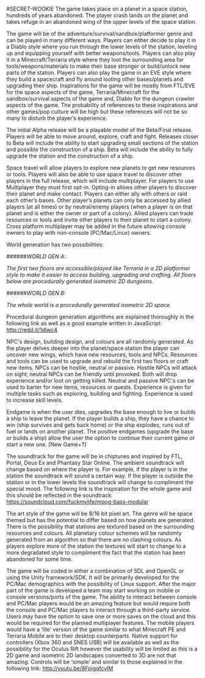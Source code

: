 #SECRET-WOOKIE
The game takes place on a planet in a space station, hundreds of years abandoned. The player crash lands on the planet and takes refuge in an abandoned wing of the upper levels of the space station. 

The game will be of the adventure/survival/sandbox/platformer genre and can be played in many different ways. Players can either decide to play it in a Diablo style where you run through the lower levels of the station, leveling up and equipping yourself with better weapons/tools. Players can also play it in a Minecraft/Terraria style where they loot the surrounding area for tools/weapons/materials to make their base stronger or build/unlock new parts of the station. Players can also play the game in an EVE style where they build a spacecraft and fly around looting other bases/planets and upgrading their ship. Inspirations for the game will be mostly from FTL/EVE for the space aspects of the game, Terraria/Minecraft for the sandbox/survival aspects of the game and, Diablo for the dungeon crawler aspects of the game. The probability of references to these inspirations and other games/pop culture will be high but these references will not be so many to disturb the player’s experience.

The initial Alpha release will be a playable model of the Beta/Final release. Players will be able to move around, explore, craft and fight. Releases closer to Beta will include the ability to start upgrading small sections of the station and possible the construction of a ship. Beta will include the ability to fully upgrade the station and the construction of a ship. 

Space travel will allow players to explore new planets to get new resources or tools. Players will also be able to use space travel to discover other players in the full release, which will include multiplayer. For players to use Multiplayer they must first opt-in. Opting-in allows other players to discover their planet and make contact. Players can either ally with others or raid each other’s bases. Other player’s planets can only be accessed by allied players (at all times) or by neutral/enemy players (when a player is on that planet and is either the owner or part of a colony). Allied players can trade resources or tools and invite other players to their planet to start a colony. Cross platform multiplayer may be added in the future allowing console owners to play with non-console (PC/Mac/Linux) owners.

World generation has two possibilities:

######*WORLD GEN A:*

  *The first two floors are accessible/played like Terraria in a 2D platformer style to make it easier to access building, upgrading and crafting. All floors below are procedurally generated isometric 2D dungeons.*

######*WORLD GEN B:*

  *The whole world is a procedurally generated isometric 2D space.*

Procedural dungeon generation algorithms are explained thoroughly in the following link as well as a good example written in JavaScript:
	http://redd.it/1dlwc4

NPC's design, building design, and colours are all randomly generated. As the player delves deeper into the planet/space station the player can uncover new wings, which have new resources, tools and NPCs. Resources and tools can be used to upgrade and rebuild the first two floors or craft new items. NPCs can be hostile, neutral or passive. Hostile NPCs will attack on sight; neutral NPCs can be friendly until provoked. Both will drop experience and/or loot on getting killed. Neutral and passive NPC's can be used to barter for new items, resources or quests.  Experience is given for multiple tasks such as exploring, building and fighting. Experience is used to increase skill levels. 

Endgame is when the user dies, upgrades the base enough to live or builds a ship to leave the planet. If the player builds a ship, they have a chance to win (ship survives and gets back home) or the ship explodes, runs out of fuel or lands on another planet. The positive endgames (upgrade the base or builds a ship) allow the user the option to continue their current game or start a new one. [New Game+?]

The soundtrack for the game will be in chiptunes and inspired by FTL, Portal, Deus Ex and Phantasy Star Online. The ambient soundtrack will change based on where the player is. For example, if the player is in the station the soundtrack will sound a certain way. If the player is outside the station or in the lower levels the soundtrack will change to compliment the special mood. The following link is the inspiration for the whole game and this should be reflected in the soundtrack: 	https://soundcloud.com/fuckmylife/moog-bass-modular

The art style of the game will be 8/16 bit pixel art. The genre will be space themed but has the potential to differ based on how planets are generated. There is the possibility that stations are textured based on the surrounding resources and colours. All planetary colour schemes will be randomly generated from an algorithm so that there are no clashing colours. As players explore more of the station the textures will start to change to a more degradated style to compliment the fact that the station has been abandoned for some time.

The game will be coded in either a combination of SDL and OpenGL or using the Unity framework/SDK. It will be primarily developed for the PC/Mac demographics with the possibility of Linux support. After the major part of the game is developed a team may start working on mobile or console versions/ports of the game. The ability to interact between console and PC/Mac players would be an amazing feature but would require both the console and PC/Mac players to interact through a third-party service. Users may have the option to save one or more saves on the cloud and this would be required for the planned multiplayer features. The mobile players would have a ‘lite’ version of the game similar to what Minecraft PE and Terraria Mobile are to their desktop counterparts. Native support for controllers (Xbox 360 and SNES USB) will be available as well as the possibility for the Oculus Rift however the usability will be limited as this is a 2D game and isometric 2D landscapes converted to 3D are not that amazing. Controls will be ‘simple’ and similar to those explained in the following link:
	http://youtu.be/8FpigqfcvlM


